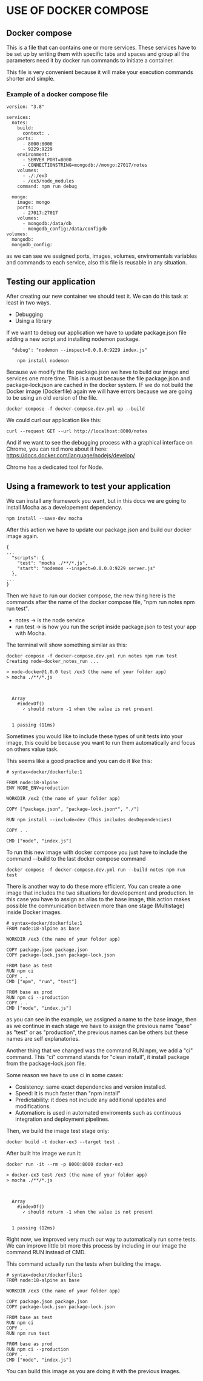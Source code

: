 # USE OF DOCKER COMPOSE

## Docker compose

This is a file that can contains one or more services. These services have to be set up by writing them with specific tabs and spaces and group all the parameters need it by docker run commands to initiate a container.

This file is very convenient because it will make your execution commands shorter and simple.

### Example of a docker compose file

```
version: "3.8"

services:
  notes:
    build:
      context: .
    ports:
      - 8000:8000
      - 9229:9229
    environment:
      - SERVER_PORT=8000
      - CONNECTIONSTRING=mongodb://mongo:27017/notes
    volumes:
      - ./:/ex3
      - /ex3/node_modules
    command: npm run debug

  mongo:
    image: mongo
    ports:
      - 27017:27017
    volumes:
      - mongodb:/data/db
      - mongodb_config:/data/configdb
volumes:
  mongodb:
  mongodb_config:

```

as we can see we assigned ports, images, volumes, enviromentals variables and commands to each service, also this file is reusable in any situation.

## Testing our application

After creating our new container we should test it. We can do this task at least in two ways.

- Debugging
- Using a library

If we want to debug our application we have to update package.json file adding a new script and installing nodemon package.

```
  "debug": "nodemon --inspect=0.0.0.0:9229 index.js"

    npm install nodemon

```

Because we modify the file package.json we have to build our image and services one more time. This is a must because the file package.json and package-lock.json are cached in the docker system. IF we do not build the Docker image (Dockerfile) again we will have errors because we are going to be using an old version of the file.

```
docker compose -f docker-compose.dev.yml up --build
```

We could curl our application like this:

```
curl --request GET --url http://localhost:8000/notes
```

And if we want to see the debugging process with a graphical interface on Chrome, you can red more about it here: https://docs.docker.com/language/nodejs/develop/

Chrome has a dedicated tool for Node.

## Using a framework to test your application

We can install any framework you want, but in this docs we are going to install Mocha as a developement dependency.

```
npm install --save-dev mocha

```

After this action we have to update our package.json and build our docker image again.

```
{
...
  "scripts": {
    "test": "mocha ./**/*.js",
    "start": "nodemon --inspect=0.0.0.0:9229 server.js"
  },
...
}
```

Then we have to run our docker compose, the new thing here is the commands after the name of the docker compose file, "npm run notes npm run test".

- notes -> is the node service
- run test -> is how you run the script inside package.json to test your app with Mocha.

The terminal will show something similar as this:

```
docker compose -f docker-compose.dev.yml run notes npm run test
Creating node-docker_notes_run ...

> node-docker@1.0.0 test /ex3 (the name of your folder app)
> mocha ./**/*.js



  Array
    #indexOf()
      ✓ should return -1 when the value is not present


  1 passing (11ms)
```

Sometimes you would like to include these types of unit tests into your image, this could be because you want to run them automatically and focus on others value task.

This seems like a good practice and you can do it like this:

```
# syntax=docker/dockerfile:1

FROM node:18-alpine
ENV NODE_ENV=production

WORKDIR /ex2 (the name of your folder app)

COPY ["package.json", "package-lock.json*", "./"]

RUN npm install --include=dev (This includes devDependencies)

COPY . .

CMD ["node", "index.js"]

```

To run this new image with docker compose you just have to include the command --build to the last docker compose command

```
docker compose -f docker-compose.dev.yml run --build notes npm run test
```

There is another way to do these more efficient. You can create a one image that includes the two situations for developement and production. In this case you have to assign an alias to the base image, this action makes possible the communication between more than one stage (Multistage) inside Docker images.

```
# syntax=docker/dockerfile:1
FROM node:18-alpine as base

WORKDIR /ex3 (the name of your folder app)

COPY package.json package.json
COPY package-lock.json package-lock.json

FROM base as test
RUN npm ci
COPY . .
CMD ["npm", "run", "test"]

FROM base as prod
RUN npm ci --production
COPY . .
CMD ["node", "index.js"]
```

as you can see in the example, we assigned a name to the base image, then
as we continue in each stage we have to assign the previous name "base" as
"test" or as "production", the previous names can be others but these names are self explanatories.

Another thing that we changed was the command RUN npm, we add a "ci" command. This "ci" command stands for "clean install", it install package from the package-lock.json file.

Some reason we have to use ci in some cases:

- Cosistency: same exact dependencies and version installed.
- Speed: it is much faster than "npm install"
- Predictability: it does not include any additional updates and modifications.
- Automation: is used in automated enviroments such as continuous integration and deployment pipelines.

Then, we build the image test stage only:

```
docker build -t docker-ex3 --target test .

```

After built hte image we run it:

```
docker run -it --rm -p 8000:8000 docker-ex3

> docker-ex3 test /ex3 (the name of your folder app)
> mocha ./**/*.js



  Array
    #indexOf()
      ✓ should return -1 when the value is not present


  1 passing (12ms)
```

Right now, we improved very much our way to automatically run some tests.
We can improve little bit more this process by including in our image the command RUN instead of CMD.

This command actually run the tests when building the image.

```
# syntax=docker/dockerfile:1
FROM node:18-alpine as base

WORKDIR /ex3 (the name of your folder app)

COPY package.json package.json
COPY package-lock.json package-lock.json

FROM base as test
RUN npm ci
COPY . .
RUN npm run test

FROM base as prod
RUN npm ci --production
COPY . .
CMD ["node", "index.js"]
```

You can build this image as you are doing it with the previous images.
